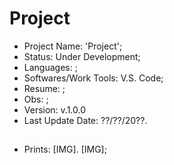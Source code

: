 # Project

- Project Name: 'Project';
- Status: Under Development;
- Languages: ;
- Softwares/Work Tools: V.S. Code;
- Resume: ;
- Obs: ;
- Version: v.1.0.0
- Last Update Date: ??/??/20??.

##

- Prints: [IMG]. [IMG];
